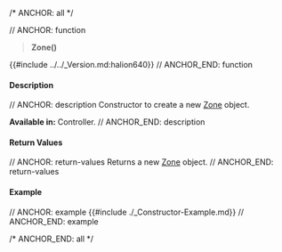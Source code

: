 /* ANCHOR: all */

// ANCHOR: function
>**Zone()**

{{#include ../../_Version.md:halion640}}
// ANCHOR_END: function

#### Description

// ANCHOR: description
Constructor to create a new [Zone](./Zone.md) object.

**Available in:** Controller.
// ANCHOR_END: description

#### Return Values

// ANCHOR: return-values
Returns a new [Zone](./Zone.md) object.
// ANCHOR_END: return-values

#### Example

// ANCHOR: example
{{#include ./_Constructor-Example.md}}
// ANCHOR_END: example

/* ANCHOR_END: all */